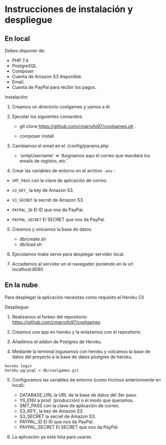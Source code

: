 # Instrucciones de instalación y despliegue

## En local

Debes disponer de:

* PHP 7.4
* PostgreSQL
* Composer
* Cuenta de Amazon S3 disponible.
* Email.
* Cuenta de PayPal para recibir los pagos.

Instalación:

1. Creamos un directorio coolgames y vamos a él.
2. Ejecutar los siguientes comandos:
    
    - git clone https://github.com/cmarrufo97/coolgames.git .

    - composer install

3. Cambiamos el email en el ./config/params.php

    - 'smtpUsername' => 'Asignamos aqui el correo que mandará los emails de registro, etc.'

4. Crear las variables de entorno en el archivo <code>.env</code> :

- <code>SMT_PASS</code> con la clave de aplicación de correo.

- <code>S3_KEY_</code> la key de Amazon S3.

- <code>S3_SECRET</code> la secret de Amazon S3.

- <code>PAYPAL_ID</code> El ID que nos da PayPal.

- <code>PAYPAL_SECRET</code> El SECRET que nos da PayPal.

5. Creamos y volcamos la base de datos:

    - db/create.sh 
    - db/load.sh

6. Ejecutamos make serve para desplegar servidor local.

7. Accedemos al servidor en el navegador poniendo en la url localhost:8080

## En la nube

Para desplegar la aplicación necesitas como requisito el Heroku Cli

Despliegue:

1. Realizamos el forkeo del repositorio:
https://github.com/cmarrufo97/coolgames

2. Creamos una app en heroku y la enlazamos con el repositorio.

3. Añadimos el addon de Postgres de Heroku.

4. Mediante la terminal logueamos con heroku y volcamos la base de datos del proyecto a la base de datos postgres de heroku.

```
heroku login
heroku pg:psql < db/coolgames.git
```

5.  Configuramos las variables de entorno (como hicimos anteriormente en local):

    - DATABASE_URL la URL de la base de datos del 3er paso.
    - YII_ENV a prod. (producción) o el modo que queramos.
    - SMT_PASS con la clave de aplicación de correo.
    - S3\__KEY\__ la key de Amazon S3.
    - S3_SECRET la secret de Amazon S3.
    - PAYPAL_ID El ID que nos da PayPal.
    - PAYPAL_SECRET El SECRET que nos da PayPal.

6.  La aplicación ya está lista para usarse.